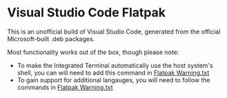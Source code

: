 # Visual Studio Code Flatpak

This is an unofficial build of Visual Studio Code, generated from the official Microsoft-built .deb packages.

Most functionality works out of the box, though please note:
* To make the Integrated Terminal automatically use the host system's shell, you can will need to add this command in [Flatpak Warning.txt](https://github.com/flathub/com.visualstudio.code/blob/master/flatpak-warning.txt#L22-L30)
* To gain support for additional langauges, you will need to follow the commands in [Flatpak Warning.txt](https://github.com/flathub/com.visualstudio.code/blob/master/flatpak-warning.txt#L41-L43)
